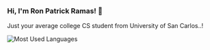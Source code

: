 ### Hi, I'm Ron Patrick Ramas! 👋

Just your average college CS student from University of San Carlos..!

<!--
**MrChooey/MrChooey** is a ✨ _special_ ✨ repository because its `README.md` (this file) appears on your GitHub profile.

Here are some ideas to get you started:

- 🔭 I’m currently working on ...
- 🌱 I’m currently learning ...
- 👯 I’m looking to collaborate on ...
- 🤔 I’m looking for help with ...
- 💬 Ask me about ...
- 📫 How to reach me: ...
- 😄 Pronouns: ...
- ⚡ Fun fact: ...
-->




![Most Used Languages](https://github-readme-stats.vercel.app/api/top-langs/?username=MrChooey&layout=compact&hide=css,html&theme=radical)
